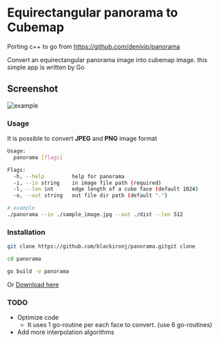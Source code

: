 # Equirectangular panorama to Cubemap

Porting c++ to go from <https://github.com/denivip/panorama>

Convert an equirectangular panorama image into cubemap image. this simple app is written by Go

## Screenshot

![example](https://user-images.githubusercontent.com/43738420/112742708-bf90c100-8fcb-11eb-8159-cecaf834ef2c.png)

### Usage

It is possible to convert **JPEG** and **PNG** image format

``` sh
Usage:
  panorama [flags]

Flags:
  -h, --help         help for panorama
  -i, --in string    in image file path (required)
  -l, --len int      edge length of a cube face (default 1024)
  -o, --out string   out file dir path (default ".")
```

``` sh
# example
./panorama --in ./sample_image.jpg --out ./dist --len 512
```

### Installation

``` sh
git clone https://github.com/blackironj/panorama.gitgit clone

cd panorama

go build -o panorama
```

Or [Download here](https://github.com/blackironj/panorama/releases/tag/1.0)

### TODO

- Optimize code
  - It uses 1 go-routine per each face to convert. (use 6 go-routines)
- Add more interpolation algorithms
